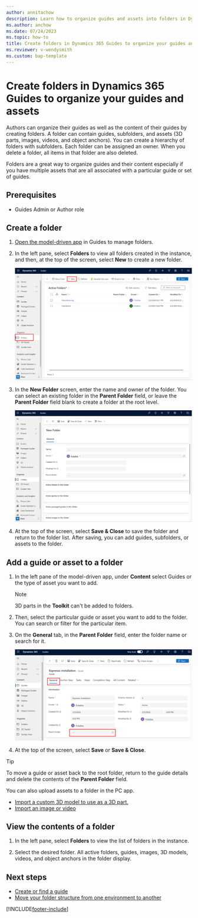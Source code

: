 ```yaml
---
author: annitachow
description: Learn how to organize guides and assets into folders in Dynamics 365 Guides.
ms.author: anchow
ms.date: 07/24/2023
ms.topic: how-to
title: Create folders in Dynamics 365 Guides to organize your guides and assets
ms.reviewer: v-wendysmith
ms.custom: bap-template
---
```


# Create folders in Dynamics 365 Guides to organize your guides and assets

Authors can organize their guides as well as the content of their guides by creating folders. A folder can contain guides, subfolders, and assets (3D parts, images, videos, and object anchors). You can create a hierarchy of folders with subfolders. Each folder can be assigned an owner. When you delete a folder, all items in that folder are also deleted.

Folders are a great way to organize guides and their content especially if you have multiple assets that are all associated with a particular guide or set of guides.

## Prerequisites

- Guides Admin or Author role

## Create a folder

1. [Open the model-driven app](open-model-driven-app.md) in Guides to manage folders.

1. In the left pane, select **Folders** to view all folders created in the instance, and then, at the top of the screen, select **New** to create a new folder.

    ![Folders command highlighted in left pane.](media/folders-command.PNG "Folders command highlighted in left pane")

1. In the **New Folder** screen, enter the name and owner of the folder. You can select an existing folder in the **Parent Folder** field, or leave the **Parent Folder** field blank to create a folder at the root level.

    ![New command highlighted at top of Power Apps screen.](media/folders-new.PNG "New command highlighted at top of Power Apps screen")

1. At the top of the screen, select **Save & Close** to save the folder and return to the folder list. After saving, you can add guides, subfolders, or assets to the folder.

## Add a guide or asset to a folder

1. In the left pane of the model-driven app, under **Content** select Guides or the type of asset you want to add.

   > [!NOTE]
   > 3D parts in the **Toolkit** can't be added to folders.

1. Then, select the particular guide or asset you want to add to the folder. You can search or filter for the particular item.

1. On the **General** tab, in the **Parent Folder** field, enter the folder name or search for it.

    ![General tab and Parent Folder field highlighted.](media/folders-general-tab.PNG "General tab and Parent Folder field highlighted")

1. At the top of the screen, select **Save** or **Save & Close**.

> [!TIP]
> To move a guide or asset back to the root folder, return to the guide details and delete the contents of the **Parent Folder** field.

You can also upload assets to a folder in the PC app.

- [Import a custom 3D model to use as a 3D part.](pc-app-add-3D-part.md#import-a-custom-3d-model-to-use-as-a-3d-part)
- [Import an image or video](pc-app-add-media.md#import-an-image-or-video)

## View the contents of a folder

1. In the left pane, select **Folders** to view the list of folders in the instance.

1. Select the desired folder. All active folders, guides, images, 3D models, videos, and object anchors in the folder display.

## Next steps

- [Create or find a guide](create-guide.md)
- [Move your folder structure from one environment to another](admin-export-import-folders.md)

[!INCLUDE[footer-include](../includes/footer-banner.md)]
